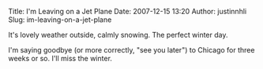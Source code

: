 Title: I'm Leaving on a Jet Plane
Date: 2007-12-15 13:20
Author: justinnhli
Slug: im-leaving-on-a-jet-plane

It's lovely weather outside, calmly snowing. The perfect winter day.

I'm saying goodbye (or more correctly, "see you later") to Chicago for
three weeks or so. I'll miss the winter.

